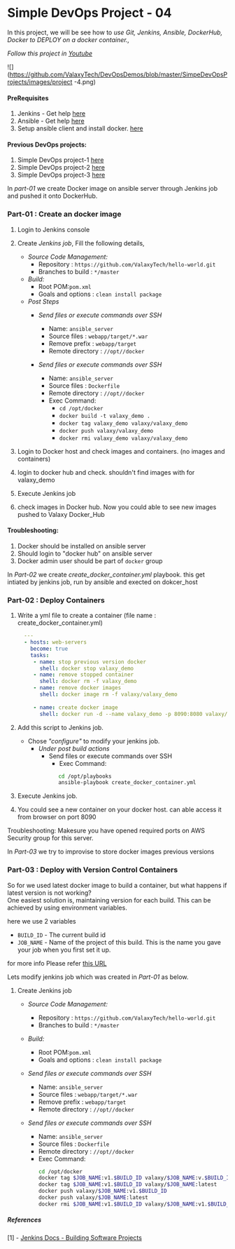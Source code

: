 # Simple DevOps Project - 04



In this project, we will be see how to *use Git, Jenkins, Ansible, DockerHub, Docker to DEPLOY on a docker container.,*

*Follow this project in *[Youtube](https://www.youtube.com/c/valaxytechnologies)**

![](https://github.com/ValaxyTech/DevOpsDemos/blob/master/SimpeDevOpsProjects/images/project -4.png)

#### PreRequisites
1. Jenkins - Get help [here](https://www.youtube.com/watch?v=M32O4Yv0ANc)
1. Ansible - Get help [here](https://www.youtube.com/watch?v=79xFyOc_eEY)
1. Setup ansible client and install docker. [here](https://www.youtube.com/watch?v=nMLQgXf8tZ0)

#### Previous DevOps projects:

1. Simple DevOps project-1 [here](https://www.youtube.com/watch?v=Z9G5stlXoyg)
1. Simple DevOps project-2 [here](https://www.youtube.com/watch?v=nE4b9mW2ym0)
1. Simple DevOps project-3 [here](https://www.youtube.com/watch?v=nMLQgXf8tZ0)

In *part-01* we create Docker image on ansible server through Jenkins job and pushed it onto DockerHub. 

### Part-01 : Create an docker image 
    
1. Login to Jenkins console
1. Create *Jenkins job*, Fill the following details,
   - *Source Code Management:*
      - Repository : `https://github.com/ValaxyTech/hello-world.git`
      - Branches to build : `*/master`  
   - *Build:*
     - Root POM:`pom.xml`
     - Goals and options : `clean install package`
   - *Post Steps*
     - *Send files or execute commands over SSH*
       - Name: `ansible_server`
       - Source files	: `webapp/target/*.war`
       - Remove prefix	: `webapp/target`
       - Remote directory	: `//opt//docker`

     - *Send files or execute commands over SSH*
       - Name: `ansible_server`
       - Source files	: `Dockerfile`
       - Remote directory	: `//opt//docker`
       - Exec Command: 
	      - `cd /opt/docker`
          - `docker build -t valaxy_demo .`
	      - `docker tag valaxy_demo valaxy/valaxy_demo`
          - `docker push valaxy/valaxy_demo`
          - `docker rmi valaxy_demo valaxy/valaxy_demo`
              
1. Login to Docker host and check images and containers. (no images and containers)

1. login to docker hub and check. shouldn't find images with for valaxy_demo 

1. Execute Jenkins job

1. check images in Docker hub. Now you could able to see new images pushed to Valaxy Docker_Hub

#### Troubleshooting:
1. Docker should be installed on ansible server 
1. Should login to "docker hub" on ansible server
1. Docker admin user should be part of `docker` group

In *Part-02* we create *create_docker_container.yml* playbook. this get intiated by jenkins job, run by ansible and exected on dokcer_host

### Part-02 : Deploy Containers

1. Write a yml file to create a container (file name : create_docker_container.yml)
   ```yaml
     ---
     - hosts: web-servers
       become: true
       tasks:
        - name: stop previous version docker
          shell: docker stop valaxy_demo
        - name: remove stopped container
          shell: docker rm -f valaxy_demo	  
        - name: remove docker images
          shell: docker image rm -f valaxy/valaxy_demo
          
        - name: create docker image
          shell: docker run -d --name valaxy_demo -p 8090:8080 valaxy/valaxy_demo

1. Add this script to Jenkins job.
   - Chose *"configure"* to modify your jenkins job. 
     - *Under post build actions*
        - Send files or execute commands over SSH
          - Exec Command: 
          ```sh
             cd /opt/playbooks
             ansible-playbook create_docker_container.yml
            ```
          
1. Execute Jenkins job. 

1. You could see a new container on your docker host. can able access it from browser on port 8090

Troubleshooting: 
Makesure you have opened required ports on AWS Security group for this server. 

In *Part-03* we try to improvise to store docker images previous versions

### Part-03 : Deploy with Version Control Containers 

So for we used latest docker image to build a container, but what happens if latest version is not working?  
One easiest solution is, maintaining version for each build. This can be achieved by using environment variables. 

here we use 2 variables 
- `BUILD_ID` -  The current build id
- `JOB_NAME` - Name of the project of this build. This is the name you gave your job when you first set it up.

for more info Please refer [this URL](https://wiki.jenkins.io/display/JENKINS/Building+a+software+project)

Lets modify jenkins job which was created in *Part-01* as below.

1. Create Jenkins job 
   - *Source Code Management:*
      - Repository : `https://github.com/ValaxyTech/hello-world.git`
      - Branches to build : `*/master`  
   - *Build:*
     - Root POM:`pom.xml`
     - Goals and options : `clean install package`
 
   - *Send files or execute commands over SSH*
     - Name: `ansible_server`
     - Source files	: `webapp/target/*.war`
     - Remove prefix	: `webapp/target`
     - Remote directory	: `//opt//docker`

   - *Send files or execute commands over SSH*
     - Name: `ansible_server`
     - Source files	: `Dockerfile`
     - Remote directory	: `//opt//docker`
      - Exec Command:
        ```sh
		cd /opt/docker
        docker tag $JOB_NAME:v1.$BUILD_ID valaxy/$JOB_NAME:v.$BUILD_ID
        docker tag $JOB_NAME:v1.$BUILD_ID valaxy/$JOB_NAME:latest
        docker push valaxy/$JOB_NAME:v1.$BUILD_ID 
        docker push valaxy/$JOB_NAME:latest
        docker rmi $JOB_NAME:v1.$BUILD_ID valaxy/$JOB_NAME:v1.$BUILD_ID   valaxy/$JOB_NAME:latest
        ```
##### References
[1] - [Jenkins Docs - Building Software Projects](https://wiki.jenkins.io/display/JENKINS/Building+a+software+project)
